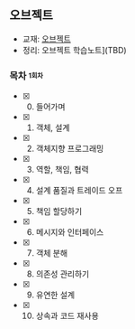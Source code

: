 ## 오브젝트

- 교재:  [오브젝트](https://www.aladin.co.kr/shop/wproduct.aspx?ItemId=193681076)
- 정리:  오브젝트 학습노트](TBD)

### 목차 <sub><sup>1회차</sup></sub>

- [x] 0. 들어가며
- [x] 1. 객체, 설계
- [x] 2. 객체지향 프로그래밍
- [x] 3. 역할, 책임, 협력
- [x] 4. 설계 품질과 트레이드 오프
- [x] 5. 책임 할당하기
- [x] 6. 메시지와 인터페이스
- [x] 7. 객체 분해
- [x] 8. 의존성 관리하기
- [x] 9. 유연한 설계
- [x] 10. 상속과 코드 재사용

